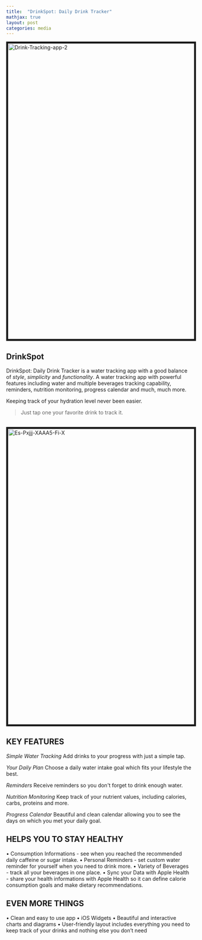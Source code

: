 ```yaml
---
title:  "DrinkSpot: Daily Drink Tracker"
mathjax: true
layout: post
categories: media
---
```



<img src="https://i.ibb.co/54ywvHJ/Drink-Tracking-app-2.jpg" alt="Drink-Tracking-app-2" border="5" height=800>


## DrinkSpot

DrinkSpot: Daily Drink Tracker is a water tracking app with a good balance of *style*, *simplicity* and *functionality*.
A water tracking app with powerful features including water and multiple beverages tracking capability, reminders, nutrition monitoring, progress calendar and much, much more.

Keeping track of your hydration level never been easier.

> Just tap one your favorite drink to track it.

<br />

<img src="https://i.ibb.co/VVmh4YG/Es-Pxjjj-XAAA5-Fi-X.jpg" alt="Es-Pxjjj-XAAA5-Fi-X" border="5" height=800>

<br />

## KEY FEATURES

*Simple Water Tracking*
Add drinks to your progress with just a simple tap.

*Your Daily Plan*
Choose a daily water intake goal which fits your lifestyle the best.

*Reminders*
Receive reminders so you don't forget to drink enough water.

*Nutrition Monitoring*
Keep track of your nutrient values, including calories, carbs, proteins and more.

*Progress Calendar*
Beautiful and clean calendar allowing you to see the days on which you met your daily goal.


## HELPS YOU TO STAY HEALTHY

• Consumption Informations - see when you reached the recommended daily caffeine or sugar intake.
• Personal Reminders - set custom water reminder for yourself when you need to drink more.
• Variety of Beverages - track all your beverages in one place.
• Sync your Data with Apple Health - share your health informations with Apple Health so it can define calorie consumption goals and make dietary recommendations.


## EVEN MORE THINGS

• Clean and easy to use app
• iOS Widgets
• Beautiful and interactive charts and diagrams
• User-friendly layout includes everything you need to keep track of your drinks and nothing else you don’t need
